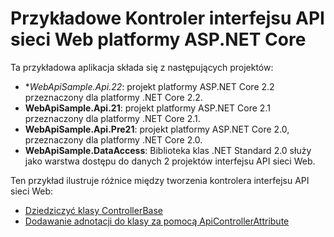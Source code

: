 # <a name="aspnet-core-web-api-controller-sample"></a>Przykładowe Kontroler interfejsu API sieci Web platformy ASP.NET Core

Ta przykładowa aplikacja składa się z następujących projektów:

- **WebApiSample.Api.22*: projekt platformy ASP.NET Core 2.2 przeznaczony dla platformy .NET Core 2.2.
- **WebApiSample.Api.21**: projekt platformy ASP.NET Core 2.1 przeznaczony dla platformy .NET Core 2.1.
- **WebApiSample.Api.Pre21**: projekt platformy ASP.NET Core 2.0, przeznaczony dla platformy .NET Core 2.0.
- **WebApiSample.DataAccess**: Biblioteka klas .NET Standard 2.0 służy jako warstwa dostępu do danych 2 projektów interfejsu API sieci Web.

Ten przykład ilustruje różnice między tworzenia kontrolera interfejsu API sieci Web:

- [Dziedziczyć klasy ControllerBase](https://docs.microsoft.com/aspnet/core/web-api#derive-class-from-controllerbase)
- [Dodawanie adnotacji do klasy za pomocą ApiControllerAttribute](https://docs.microsoft.com/aspnet/core/web-api#annotate-class-with-apicontrollerattribute)
